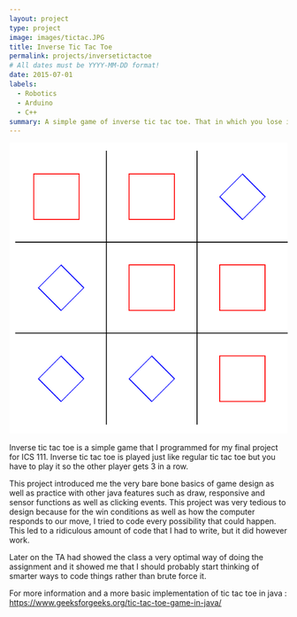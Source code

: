 ```yaml
---
layout: project
type: project
image: images/tictac.JPG
title: Inverse Tic Tac Toe
permalink: projects/inversetictactoe
# All dates must be YYYY-MM-DD format!
date: 2015-07-01
labels:
  - Robotics
  - Arduino
  - C++
summary: A simple game of inverse tic tac toe. That in which you lose if you get 3 in a row.
---
```


<div class="ui small rounded images">
  <img class="ui image" src="../images/game.png">
</div>

Inverse tic tac toe is a simple game that I programmed for my final project for ICS 111. Inverse tic tac toe is played just like regular tic tac toe but you have to play it so the other player gets 3 in a row. 

This project introduced me the very bare bone basics of game design as well as practice with other java features such as draw, responsive and sensor functions as well as clicking events. This project was very tedious to design because for the win conditions as well as how the computer responds to our move, I tried to code every possibility that could happen. This led to a ridiculous amount of code that I had to write, but it did however work. 

Later on the TA had showed the class a very optimal way of doing the assignment and it showed me that I should probably start thinking of smarter ways to code things rather than brute force it.

For more information and a more basic implementation of tic tac toe in java : https://www.geeksforgeeks.org/tic-tac-toe-game-in-java/
